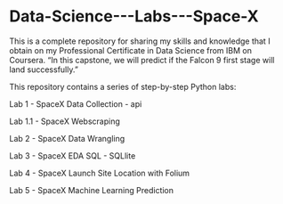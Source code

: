 # Data-Science---Labs---Space-X
This is a complete repository for sharing my skills and knowledge that I obtain on my Professional Certificate in Data Science from IBM on Coursera. “In this capstone, we will predict if the Falcon 9 first stage will land successfully.” 

This repository contains a series of step-by-step Python labs:

Lab 1 - SpaceX Data Collection - api

Lab 1.1 - SpaceX Webscraping 

Lab 2 - SpaceX Data Wrangling

Lab 3 - SpaceX EDA SQL - SQLlite

Lab 4 - SpaceX Launch Site Location with Folium

Lab 5 - SpaceX Machine Learning Prediction
